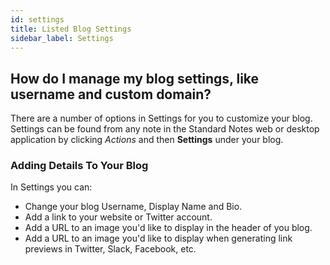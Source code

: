 ```yaml
---
id: settings
title: Listed Blog Settings
sidebar_label: Settings
---
```


## How do I manage my blog settings, like username and custom domain?

There are a number of options in Settings for you to customize your blog. Settings can be found from any note in the Standard Notes web or desktop application by clicking _Actions_ and then **Settings** under your blog.

### Adding Details To Your Blog

In Settings you can:

- Change your blog Username, Display Name and Bio.
- Add a link to your website or Twitter account.
- Add a URL to an image you'd like to display in the header of you blog.
- Add a URL to an image you'd like to display when generating link previews in Twitter, Slack, Facebook, etc.

